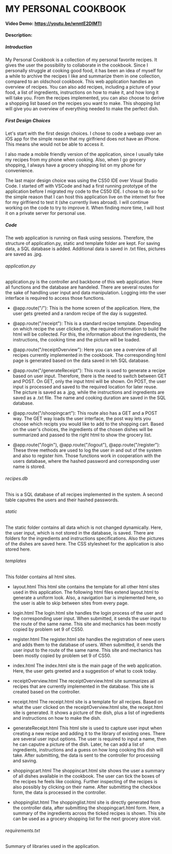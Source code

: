 # MY PERSONAL COOKBOOK
#### Video Demo:  https://youtu.be/wnntE2DlMTI
#### Description:

##### Introduction
My Personal Cookbook is a collection of my personal favorite recipes. It gives the user the possibility to collaborate in the cookbook.
Since I personally struggle at cooking good food, it has been an idea of myself for a while to archive the recipes I like and summarize them in one collection,
compared to an oldschool cookbook.
This web application handles an overview of recipes. You can also add recipes, including a picture of your food, a list of ingredients, instructions on how to
make it, and how long it will take you. From the recipes implemented, you can also choose to derive a shopping list based on the recipes you want to make.
This shopping list will give you an overview of everything needed to make the perfect dish.

##### First Design Choices
Let's start with the first design choices. I chose to code a webapp over an iOS app for the simple reason that my girlfriend does not have an iPhone. This means
she would not be able to access it.

I also made a mobile friendly version of the application, since I usually take my recipes from my phone when cooking. Also, when I go grocery shopping, I always
have a grocery shopping list on my phone for convenience.

The last major design choice was using the CS50 IDE over Visual Studio Code. I started off with VSCode and had a first running prototype of the application before
I migrated my code to the CS50 IDE. I chose to do so for the simple reason that I can host this application live on the internet for free for my girlfriend to
test it (she currently lives abroad). I will continue working on the code to try to improve it. When finding more time, I will host it on a private server for
personal use.

##### Code
The web application is running on flask using sessions. Therefore, the structure of application.py, static and template folder are kept. For saving data,
a SQL database is added. Additional data is saved in .txt files, pictures are saved as .jpg.

###### application.py
application.py is the controller and backbone of this web application. Here all functions and the database are handeled. There are several routes for the sake of
handling user input and data manipulation. Logging into the user interface is required to access those functions.

- @app.route("/"):
This is the home screen of the application. Here, the user gets greeted and a random recipe of the day is suggested.

- @app.route("/receipt"):
This is a standard recipe template. Depending on which recipe the user clicked on, the required information to build the html will be collected. For this,
the information about the ingredients, the instructions, the cooking time and the picture will be loaded.

- @app.route("/receiptOverview"):
Here you can see a overview of all recipes currently implemented in the cookbook. The corresponding html page is generated based on the data saved in teh SQL database.

- @app.route("/generateReceipt"):
This route is used to generate a recipe based on user input. Therefore, there is the need to switch between GET and POST. On GET, only the input html will  be shown.
On POST, the user input is processed and saved to the required location for later reuse. The picture is saved as a .jpg, while the instructions and ingredients
are saved as a .txt file. The name and cooking duration are saved in the SQL database.

- @app.route("/shoopingcart"):
This route also has a GET and a POST way. The GET way loads the user interface, the post way lets you choose which recipts you would like to add to the shopping cart.
Based on the user's choices, the ingredients of the chosen dishes will be summarized and passed to the right html to show the grocery list.

- @app.route("/login"), @app.route("/logout"), @app.route("/register"):
These three methods are used to log the user in and out of the system and also to register him. Those functions work in cooperation with the users database, where
the hashed password and corresponding user name is stored.

###### recipes.db
This is a SQL database of all recipes implemented in the system. A second table caputres the users and their hashed passwords.

###### static
The static folder contains all data which is not changed dynamically. Here, the user input, which is not stored in the database, is saved. There are folders for
the ingredients and instructions specifications. Also the pictures of the dishes are saved here. The CSS stylesheet for the application is also stored here.

###### templates
This folder contains all html sites.
- layout.html
This html site contains the template for all other html sites used in this application. The following html files extend layout.html to generate a uniform look.
Also, a navigation bar is implemented here, so the user is able to skip between sites from every page.

- login.html
The login.html site handles the login process of the user and the corresponding user input. When submitted, it sends the user input to the route of the same
name. This site and mechanics has been mostly copied by problem set 9 of CS50.

- register.html
The register.html site handles the registration of new users and adds them to the database of users. When submitted, it sends the user input to the route of the
same name. This site and mechanics has been mostly copied by problem set 9 of CS50.

- index.html
The index.html site is the main page of the web application. Here, the user gets greeted and a suggestion of what to cook today.

- receiptOverview.html
The receiptOverview.html site summarizes all recipes that are currently implemented in the database. This site is created based on the controller.

- receipt.html
The receipt.html site is a template for all recipes. Based on what the user clicked on the receiptOverview.html site, the receipt.html site is generated. It
shows a picture of the dish, plus a list of ingredients and instructions on how to make the dish.

- generateReceipt.html
This html site is used to capture user input when creating a new recipe and adding it to the library of existing ones. There are several user input options.
The user is required to input a name, then he can caputre a picture of the dish. Later, he can add a list of ingredients, instructions and a guess on how long
cooking this dish will take. After submitting, the data is sent to the controller for processing and saving.

- shoppingcart.html
The shoppincart.html site shows the user a summary of all dishes available in the cookbook. The user can tick the boxes of the recipes he feels like cooking.
Further inspecting of the recipes is also possibly by clicking on their name. After submitting the checkbox form, the data is processed in the controller.

- shoppinglist.html
The shoppinglist.html site is directly generated from the controller data, after submitting the shoppingcart.html form. Here, a summary of the ingredients across
the ticked recipes is shown. This site can be used as a grocery shopping list for the next grocery store visit.

###### requirements.txt
Summary of libraries used in the application.